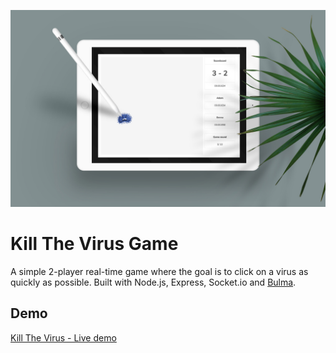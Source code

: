 ![screenshot](public/assets/images/app-screenshot.jpg)

# Kill The Virus Game

A simple 2-player real-time game where the goal is to click on a virus as quickly as possible. Built with Node.js, Express, Socket.io and [Bulma](https://bulma.io/).

## Demo

[Kill The Virus - Live demo](https://kill-the-virus-29307.herokuapp.com/)
